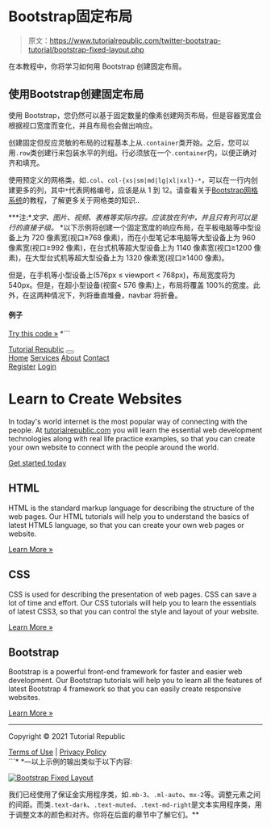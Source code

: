 # Bootstrap固定布局

> 原文：<https://www.tutorialrepublic.com/twitter-bootstrap-tutorial/bootstrap-fixed-layout.php>

在本教程中，你将学习如何用 Bootstrap 创建固定布局。

## 使用Bootstrap创建固定布局

使用 Bootstrap，您仍然可以基于固定数量的像素创建网页布局，但是容器宽度会根据视口宽度而变化，并且布局也会做出响应。

创建固定但反应灵敏的布局的过程基本上从`.container`类开始。之后，您可以用`.row`类创建行来包装水平的列组。行必须放在一个`.container`内，以便正确对齐和填充。

使用预定义的网格类，如`.col`、`col-{xs|sm|md|lg|xl|xxl}-*`，可以在一行内创建更多的列，其中`*`代表网格编号，应该是从 1 到 12。请查看关于[Bootstrap网格系统](bootstrap-grid-system.php)的教程，了解更多关于网格类的知识..

 ***注:**文字、图片、视频、表格等实际内容。应该放在列中，并且只有列可以是行的直接子级。*  *以下示例将创建一个固定宽度的响应布局，在平板电脑等中型设备上为 720 像素宽(视口≥768 像素)，而在小型笔记本电脑等大型设备上为 960 像素宽(视口≥992 像素)，在台式机等超大型设备上为 1140 像素宽(视口≥1200 像素)，在大型台式机等超大型设备上为 1320 像素宽(视口≥1400 像素)。

但是，在手机等小型设备上(576px ≤ viewport < 768px)，布局宽度将为 540px。但是，在超小型设备(视窗< 576 像素)上，布局将覆盖 100%的宽度。此外，在这两种情况下，列将垂直堆叠，navbar 将折叠。

#### 例子

[Try this code »](../codelab.php?topic=bootstrap&file=fixed-layout "Try this code using online Editor") *```
<!DOCTYPE html>
<html lang="en">
<head>
<meta charset="utf-8">
<meta name="viewport" content="width=device-width, initial-scale=1">
<title>Bootstrap Fixed Layout Example</title>
<link rel="stylesheet" href="css/bootstrap.min.css">
<script src="js/bootstrap.bundle.min.js"></script>
</head>
<body>
<nav class="navbar navbar-expand-lg navbar-dark bg-dark">
    <div class="container-fluid">
        <a href="#" class="navbar-brand">Tutorial Republic</a>
        <button type="button" class="navbar-toggler" data-bs-toggle="collapse" data-bs-target="#navbarCollapse">
            <span class="navbar-toggler-icon"></span>
        </button>
        <div class="collapse navbar-collapse" id="navbarCollapse">
            <div class="navbar-nav">
                <a href="#" class="nav-item nav-link active">Home</a>
                <a href="#" class="nav-item nav-link">Services</a>
                <a href="#" class="nav-item nav-link">About</a>
                <a href="#" class="nav-item nav-link">Contact</a>
            </div>
            <div class="navbar-nav ms-auto">
                <a href="#" class="nav-item nav-link">Register</a>
                <a href="#" class="nav-item nav-link">Login</a>
            </div>
        </div>
    </div>
</nav>
<div class="container">
    <div class="p-5 my-4 bg-light rounded-3">
        <h1>Learn to Create Websites</h1>
        <p class="lead">In today's world internet is the most popular way of connecting with the people. At <a href="https://www.tutorialrepublic.com" class="text-success" target="_blank">tutorialrepublic.com</a> you will learn the essential web development technologies along with real life practice examples, so that you can create your own website to connect with the people around the world.</p>
        <p><a href="https://www.tutorialrepublic.com" target="_blank" class="btn btn-success btn-lg">Get started today</a></p>
    </div>
    <div class="row">
        <div class="col-md-4">
            <h2>HTML</h2>
            <p>HTML is the standard markup language for describing the structure of the web pages. Our HTML tutorials will help you to understand the basics of latest HTML5 language, so that you can create your own web pages or website.</p>
            <p><a href="https://www.tutorialrepublic.com/html-tutorial/" target="_blank" class="btn btn-success">Learn More &raquo;</a></p>
        </div>
        <div class="col-md-4">
            <h2>CSS</h2>
            <p>CSS is used for describing the presentation of web pages. CSS can save a lot of time and effort. Our CSS tutorials will help you to learn the essentials of latest CSS3, so that you can control the style and layout of your website.</p>
            <p><a href="https://www.tutorialrepublic.com/css-tutorial/" target="_blank" class="btn btn-success">Learn More &raquo;</a></p>
        </div>
        <div class="col-md-4">
            <h2>Bootstrap</h2>
            <p>Bootstrap is a powerful front-end framework for faster and easier web development. Our Bootstrap tutorials will help you to learn all the features of latest Bootstrap 4 framework so that you can easily create responsive websites.</p>
            <p><a href="https://www.tutorialrepublic.com/twitter-bootstrap-tutorial/" target="_blank" class="btn btn-success">Learn More &raquo;</a></p>
        </div>
    </div>
    <hr>
    <footer>
        <div class="row">
            <div class="col-md-6">
                <p>Copyright &copy; 2021 Tutorial Republic</p>
            </div>
            <div class="col-md-6 text-md-end">
                <a href="#" class="text-dark">Terms of Use</a> 
                <span class="text-muted mx-2">|</span> 
                <a href="#" class="text-dark">Privacy Policy</a>
            </div>
        </div>
    </footer>
</div>
</body>
</html>
```*  *—以上示例的输出类似于以下内容:

[![Bootstrap Fixed Layout](img/6fc078ca7dac81a5d579a46ad01303b4.png)](../codelab.php?topic=bootstrap&file=fixed-layout) 

我们已经使用了保证金实用程序类，如`.mb-3`、`.ml-auto`、`mx-2`等。调整元素之间的间距。而类`.text-dark`、`.text-muted`、`.text-md-right`是文本实用程序类，用于调整文本的颜色和对齐。你将在后面的章节中了解它们。**